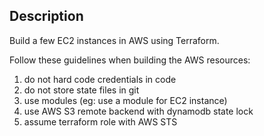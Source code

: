 ## Description

Build a few EC2 instances in AWS using Terraform.

Follow these guidelines when building the AWS resources:
1. do not hard code credentials in code
2. do not store state files in git
3. use modules (eg: use a module for EC2 instance)
4. use AWS S3 remote backend with dynamodb state lock
5. assume terraform role with AWS STS